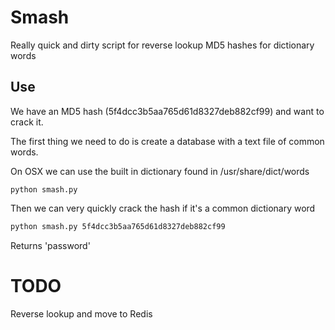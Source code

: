 # Smash

Really quick and dirty script for reverse lookup MD5 hashes for dictionary words

## Use

We have an MD5 hash (5f4dcc3b5aa765d61d8327deb882cf99) and want to crack it.

The first thing we need to do is create a database with a text file of common words. 

On OSX we can use the built in dictionary found in /usr/share/dict/words

```
python smash.py
```

Then we can very quickly crack the hash if it's a common dictionary word

```bash
python smash.py 5f4dcc3b5aa765d61d8327deb882cf99
```

Returns 'password'

# TODO 

Reverse lookup and move to Redis